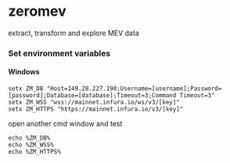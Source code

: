 # zeromev
extract, transform and explore MEV data

### Set environment variables

#### Windows

```
setx ZM_DB "Host=149.28.227.190;Username=[username];Password=[password];Database=[database];Timeout=3;Command Timeout=3"
setx ZM_WSS "wss://mainnet.infura.io/ws/v3/[key]"
setx ZM_HTTPS "https://mainnet.infura.io/v3/[key]"
```

open another cmd window and test

```
echo %ZM_DB%
echo %ZM_WSS%
echo %ZM_HTTPS%
```
